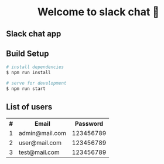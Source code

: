 <h1 align="center">Welcome to slack chat 👋</h1>

## Slack chat app

## Build Setup

```bash
# install dependencies
$ npm run install

# serve for development
$ npm run start
```

## List of users

<table>
  <tr>
    <th>#</th>
    <th>Email</th>
    <th>Password</th>
  </tr>
  <tr>
    <td>1</td>
    <td>admin@mail.com</td>
    <td>123456789</td>
  </tr>
  <tr>
    <td>2</td>
    <td>user@mail.com</td>
    <td>123456789</td>
  </tr>
  <tr>
    <td>3</td>
    <td>test@mail.com</td>
    <td>123456789</td>
  </tr>
</table>
